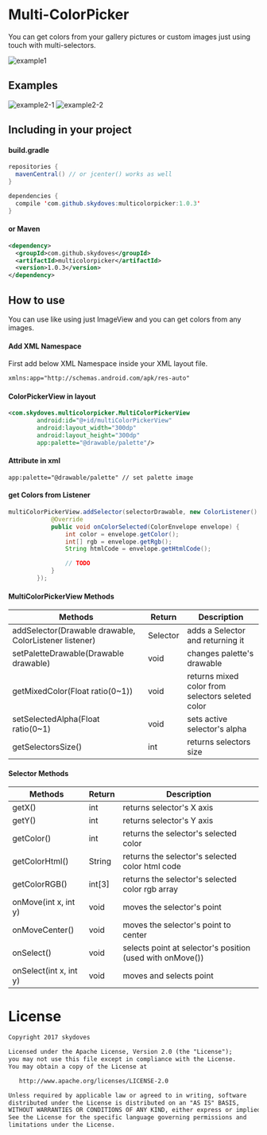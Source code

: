 # Multi-ColorPicker
You can get colors from your gallery pictures or custom images just using touch with multi-selectors.

![example1](https://github.com/skydoves/Multi-ColorPicker/blob/master/screenshot/example1.jpg)

## Examples
![example2-1](https://github.com/skydoves/Multi-ColorPicker/blob/master/screenshot/example2-1.jpg)
![example2-2](https://github.com/skydoves/Multi-ColorPicker/blob/master/screenshot/example2-2.jpg)

## Including in your project
#### build.gradle
```java
repositories {
  mavenCentral() // or jcenter() works as well
}

dependencies {
  compile 'com.github.skydoves:multicolorpicker:1.0.3'
}
```

#### or Maven
```xml
<dependency>
  <groupId>com.github.skydoves</groupId>
  <artifactId>multicolorpicker</artifactId>
  <version>1.0.3</version>
</dependency>
```

## How to use
You can use like using just ImageView and you can get colors from any images.

#### Add XML Namespace
First add below XML Namespace inside your XML layout file.

```xml
xmlns:app="http://schemas.android.com/apk/res-auto"
```

#### ColorPickerView in layout
```xml
<com.skydoves.multicolorpicker.MultiColorPickerView
        android:id="@+id/multiColorPickerView"
        android:layout_width="300dp"
        android:layout_height="300dp"
        app:palette="@drawable/palette"/>
```

#### Attribute in xml
```
app:palette="@drawable/palette" // set palette image
```

#### get Colors from Listener
```java
multiColorPickerView.addSelector(selectorDrawable, new ColorListener() {
            @Override
            public void onColorSelected(ColorEnvelope envelope) {
                int color = envelope.getColor();
                int[] rgb = envelope.getRgb();
                String htmlCode = envelope.getHtmlCode();

                // TODO
            }
        });
```

#### MultiColorPickerView Methods
Methods | Return | Description
--- | --- | ---
addSelector(Drawable drawable, ColorListener listener) | Selector | adds a Selector and returning it
setPaletteDrawable(Drawable drawable) | void | changes palette's drawable
getMixedColor(Float ratio(0~1)) | void | returns mixed color from selectors seleted color
setSelectedAlpha(Float ratio(0~1) | void | sets active selector's alpha
getSelectorsSize() | int | returns selectors size

#### Selector Methods
Methods | Return | Description
--- | --- | ---
getX() | int | returns selector's X axis
getY() | int | returns selector's Y axis
getColor() | int | returns the selector's selected color
getColorHtml() | String | returns the selector's selected color html code
getColorRGB() | int[3] | returns the selector's selected color rgb array
onMove(int x, int y) | void | moves the selector's point
onMoveCenter() | void | moves the selector's point to center
onSelect() | void | selects point at selector's position (used with onMove())
onSelect(int x, int y) | void | moves and selects point

# License
```xml
Copyright 2017 skydoves

Licensed under the Apache License, Version 2.0 (the "License");
you may not use this file except in compliance with the License.
You may obtain a copy of the License at

   http://www.apache.org/licenses/LICENSE-2.0

Unless required by applicable law or agreed to in writing, software
distributed under the License is distributed on an "AS IS" BASIS,
WITHOUT WARRANTIES OR CONDITIONS OF ANY KIND, either express or implied.
See the License for the specific language governing permissions and
limitations under the License.
```


